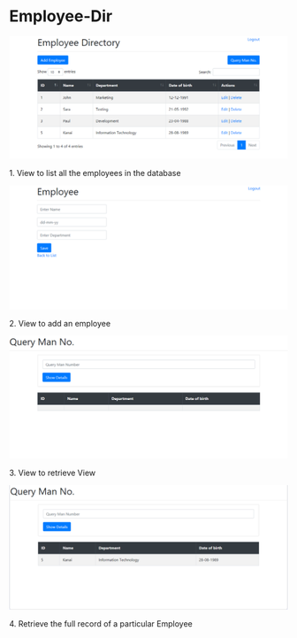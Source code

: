 # Employee-Dir
<p>
  <img src="employee_list.PNG" alt="Start Server Screenshot" />
</p>
<p>1. View to list all the employees in the database</p>

<p>
  <img src="employee_add.PNG" alt="Start Client Screenshot" />
</p>
<p>2. View to add an employee</p>

<p>
  <img src="employee_show.PNG" alt="Particular Record Details Screenshot" />
</p>
<p>3. View to retrieve View</p>

<p>
  <img src="employee_result.PNG" alt="Particular Record Details Screenshot" />
</p>
<p>4. Retrieve the full record of a particular Employee</p>
